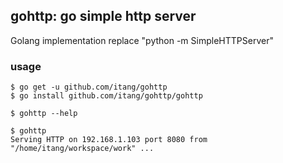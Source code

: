 gohttp: go simple http server
---------------------

Golang implementation replace "python -m SimpleHTTPServer"

### usage

    $ go get -u github.com/itang/gohttp
    $ go install github.com/itang/gohttp/gohttp
    
    $ gohttp --help

    $ gohttp
    Serving HTTP on 192.168.1.103 port 8080 from "/home/itang/workspace/work" ... 
